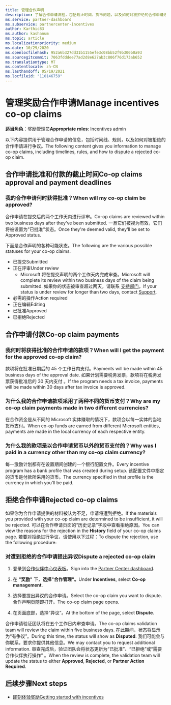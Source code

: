 ```yaml
---
title: 管理合作声明
description: 了解合作申请流程，包括截止时间、货币问题，以及如何对被拒绝的合作申请进行争议。
ms.service: partner-dashboard
ms.subservice: partnercenter-incentives
author: Karthic83
ms.author: kashanum
ms.topic: article
ms.localizationpriority: medium
ms.date: 10/29/2020
ms.openlocfilehash: 952a6b327dd31b1155efe3c08bb52f9b300b0a93
ms.sourcegitcommit: 7063fdddee77ad2d8e627ab3c806f76d173ab652
ms.translationtype: MT
ms.contentlocale: zh-CN
ms.lasthandoff: 05/19/2021
ms.locfileid: "110146759"
---
```

# <a name="manage-incentives-co-op-claims"></a><span data-ttu-id="ae56c-103">管理奖励合作申请</span><span class="sxs-lookup"><span data-stu-id="ae56c-103">Manage incentives co-op claims</span></span>

<span data-ttu-id="ae56c-104">**适当角色**：奖励管理员</span><span class="sxs-lookup"><span data-stu-id="ae56c-104">**Appropriate roles**: Incentives admin</span></span>

<span data-ttu-id="ae56c-105">以下内容提供用于管理合作申请的信息，包括时间线、规则，以及如何对被拒绝的合作申请进行争议。</span><span class="sxs-lookup"><span data-stu-id="ae56c-105">The following content gives you information to manage co-op claims, including timelines, rules, and how to dispute a rejected co-op claim.</span></span>

## <a name="co-op-claims-approval-and-payment-deadlines"></a><span data-ttu-id="ae56c-106">合作申请批准和付款的截止时间</span><span class="sxs-lookup"><span data-stu-id="ae56c-106">Co-op claims approval and payment deadlines</span></span>

### <a name="when-will-my-co-op-claim-be-approved"></a><span data-ttu-id="ae56c-107">我的合作申请何时获得批准？</span><span class="sxs-lookup"><span data-stu-id="ae56c-107">When will my co-op claim be approved?</span></span>

<span data-ttu-id="ae56c-108">合作申请在提交后的两个工作天内进行评审。</span><span class="sxs-lookup"><span data-stu-id="ae56c-108">Co-op claims are reviewed within two business days after they've been submitted.</span></span> <span data-ttu-id="ae56c-109">一旦它们被视为有效，它们将被设置为"已批准"状态。</span><span class="sxs-lookup"><span data-stu-id="ae56c-109">Once they're deemed valid, they'll be set to Approved status.</span></span>  

<span data-ttu-id="ae56c-110">下面是合作声明的各种可能状态。</span><span class="sxs-lookup"><span data-stu-id="ae56c-110">The following are the various possible statuses for your co-op claims.</span></span>

- <span data-ttu-id="ae56c-111">已提交</span><span class="sxs-lookup"><span data-stu-id="ae56c-111">Submitted</span></span>
- <span data-ttu-id="ae56c-112">正在评审</span><span class="sxs-lookup"><span data-stu-id="ae56c-112">Under review</span></span>
  - <span data-ttu-id="ae56c-113">Microsoft 将在提交声明的两个工作天内完成审查。</span><span class="sxs-lookup"><span data-stu-id="ae56c-113">Microsoft will complete its review within two business days of the claim being submitted.</span></span> <span data-ttu-id="ae56c-114">如果你的状态被审查超过两天，请联系 [支持部门](https://partner.microsoft.com/dashboard/support/incentives/servicerequests?category=incentives)。</span><span class="sxs-lookup"><span data-stu-id="ae56c-114">If your status is under review for longer than two days, contact [Support](https://partner.microsoft.com/dashboard/support/incentives/servicerequests?category=incentives).</span></span>
- <span data-ttu-id="ae56c-115">必需的操作</span><span class="sxs-lookup"><span data-stu-id="ae56c-115">Action required</span></span>
- <span data-ttu-id="ae56c-116">正在编辑</span><span class="sxs-lookup"><span data-stu-id="ae56c-116">Editing</span></span>
- <span data-ttu-id="ae56c-117">已批准</span><span class="sxs-lookup"><span data-stu-id="ae56c-117">Approved</span></span>
- <span data-ttu-id="ae56c-118">已拒绝</span><span class="sxs-lookup"><span data-stu-id="ae56c-118">Rejected</span></span>

## <a name="co-op-claim-payments"></a><span data-ttu-id="ae56c-119">合作申请付款</span><span class="sxs-lookup"><span data-stu-id="ae56c-119">Co-op claim payments</span></span>

### <a name="when-will-i-get-the-payment-for-the-approved-co-op-claim"></a><span data-ttu-id="ae56c-120">我何时将获得批准的合作申请的款项？</span><span class="sxs-lookup"><span data-stu-id="ae56c-120">When will I get the payment for the approved co-op claim?</span></span>

<span data-ttu-id="ae56c-121">款项将在批准日期后的 45 个工作日内支付。</span><span class="sxs-lookup"><span data-stu-id="ae56c-121">Payments will be made within 45 business days of the approval date.</span></span> <span data-ttu-id="ae56c-122">如果计划需要税务发票，款项将在税务发票获得批准后的 30 天内支付 。</span><span class="sxs-lookup"><span data-stu-id="ae56c-122">If the program needs a tax invoice, payments will be made within 30 days after tax invoice is approved.</span></span>

### <a name="why-are-my-co-op-claim-payments-made-in-two-different-currencies"></a><span data-ttu-id="ae56c-123">为什么我的合作申请款项采用了两种不同的货币支付？</span><span class="sxs-lookup"><span data-stu-id="ae56c-123">Why are my co-op claim payments made in two different currencies?</span></span>

<span data-ttu-id="ae56c-124">在合作资金是从不同的 Microsoft 实体赚取的情况下，款项会以每一实体的当地货币支付。</span><span class="sxs-lookup"><span data-stu-id="ae56c-124">When co-op funds are earned from different Microsoft entities, payments are made in the local currency of each respective entity.</span></span>  

### <a name="why-was-i-paid-in-a-currency-other-than-my-co-op-claim-currency"></a><span data-ttu-id="ae56c-125">为什么我的款项是以合作申请货币以外的货币支付的？</span><span class="sxs-lookup"><span data-stu-id="ae56c-125">Why was I paid in a currency other than my co-op claim currency?</span></span>

<span data-ttu-id="ae56c-126">每一激励计划都有在设置期间创建的一个银行配置文件。</span><span class="sxs-lookup"><span data-stu-id="ae56c-126">Every incentive program has a bank profile that was created during setup.</span></span> <span data-ttu-id="ae56c-127">该配置文件中指定的货币是付款所采用的货币。</span><span class="sxs-lookup"><span data-stu-id="ae56c-127">The currency specified in that profile is the currency in which you’ll be paid.</span></span>

## <a name="rejected-co-op-claims"></a><span data-ttu-id="ae56c-128">拒绝合作申请</span><span class="sxs-lookup"><span data-stu-id="ae56c-128">Rejected co-op claims</span></span>

<span data-ttu-id="ae56c-129">如果你为合作申请提供的材料被认为不足，申请将遭到拒绝。</span><span class="sxs-lookup"><span data-stu-id="ae56c-129">If the materials you provided with your co-op claim are determined to be insufficient, it will be rejected.</span></span> <span data-ttu-id="ae56c-130">可以在合作申请页面的“历史记录”字段中查看拒绝原因。</span><span class="sxs-lookup"><span data-stu-id="ae56c-130">You can view the reasons for the rejection in the **History** field of your co-op claims page.</span></span> <span data-ttu-id="ae56c-131">若要对拒绝进行争议，请使用以下过程：</span><span class="sxs-lookup"><span data-stu-id="ae56c-131">To dispute the rejection, use the following procedure:</span></span>

### <a name="dispute-a-rejected-co-op-claim"></a><span data-ttu-id="ae56c-132">对遭到拒绝的合作申请提出异议</span><span class="sxs-lookup"><span data-stu-id="ae56c-132">Dispute a rejected co-op claim</span></span>

1. <span data-ttu-id="ae56c-133">登录到[合作伙伴中心仪表板](https://partner.microsoft.com/dashboard/)。</span><span class="sxs-lookup"><span data-stu-id="ae56c-133">Sign into the [Partner Center dashboard](https://partner.microsoft.com/dashboard/).</span></span>

2. <span data-ttu-id="ae56c-134">在 **"奖励"** 下，**选择"合作管理"。**</span><span class="sxs-lookup"><span data-stu-id="ae56c-134">Under **Incentives**, select **Co-op management**.</span></span>

3. <span data-ttu-id="ae56c-135">选择要提出异议的合作申请。</span><span class="sxs-lookup"><span data-stu-id="ae56c-135">Select the co-op claim you want to dispute.</span></span> <span data-ttu-id="ae56c-136">合作声明页随即打开。</span><span class="sxs-lookup"><span data-stu-id="ae56c-136">The co-op claim page opens.</span></span>

4. <span data-ttu-id="ae56c-137">在页面底部，选择“异议”。</span><span class="sxs-lookup"><span data-stu-id="ae56c-137">At the bottom of the page, select **Dispute**.</span></span>

<span data-ttu-id="ae56c-138">合作申请验证团队将在五个工作日内审查申请。</span><span class="sxs-lookup"><span data-stu-id="ae56c-138">The co-op claims validation team will review the claim within five business days.</span></span> <span data-ttu-id="ae56c-139">在此期间，状态将显示为“有争议”。</span><span class="sxs-lookup"><span data-stu-id="ae56c-139">During this time, the status will show as **Disputed**.</span></span> <span data-ttu-id="ae56c-140">我们可能会与你联系，要求你提供其他信息。</span><span class="sxs-lookup"><span data-stu-id="ae56c-140">We may contact you to request additional information.</span></span> <span data-ttu-id="ae56c-141">审查完成后，验证团队会将状态更新为“已批准”、“已拒绝”或“需要合作伙伴执行操作”  。</span><span class="sxs-lookup"><span data-stu-id="ae56c-141">When the review is complete, the validation team will update the status to either **Approved**, **Rejected**, or **Partner Action Required**.</span></span>

## <a name="next-steps"></a><span data-ttu-id="ae56c-142">后续步骤</span><span class="sxs-lookup"><span data-stu-id="ae56c-142">Next steps</span></span>

- [<span data-ttu-id="ae56c-143">即刻体验奖励</span><span class="sxs-lookup"><span data-stu-id="ae56c-143">Getting started with incentives</span></span>](incentives-get-started-intro.md)
